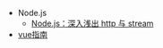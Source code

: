 <!-- docs/_sidebar.md -->

* Node.js
  * [Node.js：深入浅出 http 与 stream](node/http_and_stream)
* [vue指南](vue)